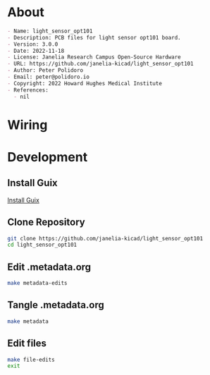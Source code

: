 <!---
    This file is generated automatically from .metadata.org
    File edits may be overwritten!
    --->


# About

```markdown
- Name: light_sensor_opt101
- Description: PCB files for light sensor opt101 board.
- Version: 3.0.0
- Date: 2022-11-18
- License: Janelia Research Campus Open-Source Hardware
- URL: https://github.com/janelia-kicad/light_sensor_opt101
- Author: Peter Polidoro
- Email: peter@polidoro.io
- Copyright: 2022 Howard Hughes Medical Institute
- References:
  - nil
```


# Wiring


# Development


## Install Guix

[Install Guix](https://guix.gnu.org/manual/en/html_node/Binary-Installation.html)


## Clone Repository

```sh
git clone https://github.com/janelia-kicad/light_sensor_opt101
cd light_sensor_opt101
```


## Edit .metadata.org

```sh
make metadata-edits
```


## Tangle .metadata.org

```sh
make metadata
```


## Edit files

```sh
make file-edits
exit
```